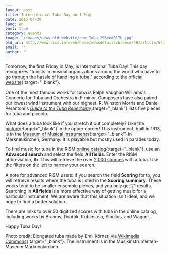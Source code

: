 ```yaml
---
layout: post
title: International Tuba Day on 1 May
date: 2015-04-30
lang: en
post: true
category: events
image: "/images/news-old-website/csm_Tuba_296eed917b.jpg"
old_url: http://www.rism.info/en/home/newsdetails/browse/49/article/64/international-tuba-day-on-1-may.html
email: ''
author: ''
---
```


Tomorrow, the first Friday in May, is International Tuba Day! This day recognizes "tubists in musical organizations around the world who have to go through the hassle of handling a tuba," according to the [official website](http://www.tubaday.com/homepage.php){:target="_blank"}.

[
](http://www.tubaday.com/homepage.php)

One of the most famous works for tuba is Ralph Vaughan Williams's Concerto for Tuba and Orchestra in F minor. Composers have also paired our lowest wind instrument with our highest. R. Winston Morris and Daniel Perantoni's [_Guide to the Tuba Repertoire_](https://books.google.de/books?id=hzNAMFpMvQ0C&lpg=PA204&ots=4cCUzwzRVY&dq=music%20for%20%20%22piccolo%20and%20tuba%22&hl=de&pg=PA204#v=onepage&q=%22piccolo%20and%20tuba%22&f=false){:target="_blank"} lists five pieces for tuba and piccolo.

[
](https://books.google.de/books?id=hzNAMFpMvQ0C&lpg=PA204&ots=4cCUzwzRVY&dq=music%20for%20%20#v=onepage&q=)

What does a tuba look like if you stretch it out completely? Like the [picture](http://commons.wikimedia.org/wiki/File:Tubajuri_2004.jpg?uselang=de){:target="_blank"} in the upper corner! This instrument, built in 1913, is in the [Museum of Musical Instruments](http://www.museum-markneukirchen.de/){:target="_blank"} in Markneukirchen, Germany. It is playable but mostly used in parades today.

To find music for tuba in the RISM [online catalog](https://opac.rism.info/metaopac/start.do?View=rism){:target="_blank"}, use an **Advanced search** and select the field **All fields**. Enter the RISM abbreviation, **tb**. This will retrieve the over [2,000 sources](https://opac.rism.info/search?View=rism&q=tb "external-link-new-window") with a tuba. Use the filters on the left to narrow your search.

[
](https://opac.rism.info/search?View=rism&q=tb)

A note for advanced RISM users: If you search the field **Scoring** for tb, you will retrieve results where the tuba is listed in the **Scoring summary**. These works tend to be smaller ensemble pieces, and you only get 21 results. Searching in **All fields** is a more effective way of getting music for a particular instrument. We are aware that this situation isn't ideal, and we hope to find a better solution.

There are links to over 50 digitized scores with tuba in the online catalog, including works by Brahms, Dvořák, Rubinstein, Sibelius, and Wagner.

Happy Tuba Day!

Photo credit: Elongated tuba made by Emil Körner, via [Wikimedia Commons](http://commons.wikimedia.org/wiki/File:Tubajuri_2004.jpg?uselang=de){:target="_blank"}. The instrument is in the Musikinstrumenten-Museum Markneukirchen.